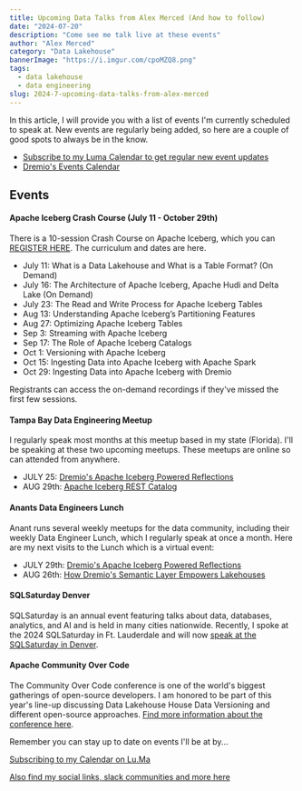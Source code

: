 ```yaml
---
title: Upcoming Data Talks from Alex Merced (And how to follow)
date: "2024-07-20"
description: "Come see me talk live at these events"
author: "Alex Merced"
category: "Data Lakehouse"
bannerImage: "https://i.imgur.com/cpoMZQ8.png"
tags:
  - data lakehouse
  - data engineering
slug: 2024-7-upcoming-data-talks-from-alex-merced
---
```


In this article, I will provide you with a list of events I'm currently scheduled to speak at. New events are regularly being added, so here are a couple of good spots to always be in the know.

- [Subscribe to my Luma Calendar to get regular new event updates](https://lu.ma/Techeventswithalex)
- [Dremio's Events Calendar](https://www.dremio.com/events)

## Events

#### Apache Iceberg Crash Course (July 11 - October 29th)

There is a 10-session Crash Course on Apache Iceberg, which you can [REGISTER HERE](https://bit.ly/am-2024-iceberg-live-crash-course-1). The curriculum and dates are here.

- July 11: What is a Data Lakehouse and What is a Table Format? (On Demand)
- July 16: The Architecture of Apache Iceberg, Apache Hudi and Delta Lake (On Demand)
- July 23: The Read and Write Process for Apache Iceberg Tables
- Aug 13: Understanding Apache Iceberg’s Partitioning Features
- Aug 27: Optimizing Apache Iceberg Tables
- Sep 3: Streaming with Apache Iceberg
- Sep 17: The Role of Apache Iceberg Catalogs
- Oct 1: Versioning with Apache Iceberg
- Oct 15: Ingesting Data into Apache Iceberg with Apache Spark
- Oct 29: Ingesting Data into Apache Iceberg with Dremio

Registrants can access the on-demand recordings if they've missed the first few sessions.

#### Tampa Bay Data Engineering Meetup

I regularly speak most months at this meetup based in my state (Florida). I'll be speaking at these two upcoming meetups. These meetups are online so can attended from anywhere.

- JULY 25: [Dremio's Apache Iceberg Powered Reflections](https://www.meetup.com/tampa-bay-data-engineering-group/events/301599901/)
- AUG 29th: [Apache Iceberg REST Catalog](https://www.meetup.com/tampa-bay-data-engineering-group/events/301600144/) 

#### Anants Data Engineers Lunch

Anant runs several weekly meetups for the data community, including their weekly Data Engineer Lunch, which I regularly speak at once a month. Here are my next visits to the Lunch which is a virtual event:

- JULY 29th: [Dremio's Apache Iceberg Powered Reflections](https://www.meetup.com/data-wranglers-dc/events/301715974/)
- AUG 26th: [How Dremio's Semantic Layer Empowers Lakehouses](https://www.meetup.com/data-wranglers-dc/events/301715917/)

#### SQLSaturday Denver

SQLSaturday is an annual event featuring talks about data, databases, analytics, and AI and is held in many cities nationwide. Recently, I spoke at the 2024 SQLSaturday in Ft. Lauderdale and will now [speak at the SQLSaturday in Denver](https://sqlsaturday.com/2024-08-17-sqlsaturday1090/).

#### Apache Community Over Code

The Community Over Code conference is one of the world's biggest gatherings of open-source developers. I am honored to be part of this year's line-up discussing Data Lakehouse House Data Versioning and different open-source approaches. [Find more information about the conference here](https://communityovercode.org/).

Remember you can stay up to date on events I'll be at by...

[Subscribing to my Calendar on Lu.Ma](https://lu.ma/Techeventswithalex)

[Also find my social links, slack communities and more here](https://bio.alexmerced.com/data)